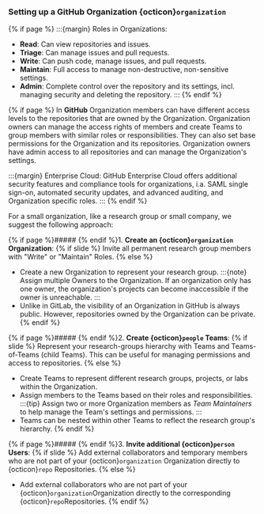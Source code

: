 ### Setting up a GitHub Organization {octicon}`organization`

{% if page %}
:::{margin} <i class="fab fa-github"></i> Roles in Organizations:
  - **Read**: Can view repositories and issues.
  - **Triage**: Can manage issues and pull requests.
  - **Write**: Can push code, manage issues, and pull requests.
  - **Maintain**: Full access to manage non-destructive, non-sensitive settings.
  - **Admin**: Complete control over the repository and its settings, incl. managing security and deleting the repository.
:::
{% endif %}

{% if page %}
In **GitHub** Organization members can have different access levels to the repositories that are owned by the Organization.
Organization owners can manage the access rights of members and create Teams to group members with similar roles or responsibilities.
They can also set base permissions for the Organization and its repositories.
Organization owners have admin access to all repositories and can manage the Organization's settings.

:::{margin} <i class="fab fa-github"></i> Enterprise Cloud:
GitHub Enterprise Cloud offers additional security features and compliance tools for organizations, i.a. SAML single sign-on, automated security updates, and advanced auditing, and Organization specific roles.
:::
{% endif %}

For a small organization, like a research group or small company, we suggest the following approach:

{% if page %}##### {% endif %}1. **Create an {octicon}`organization` Organization**: {% if slide %} Invite all permanent research group members with "Write" or "Maintain" Roles.
{% else %}
  - Create a new Organization to represent your research group.
    :::{note} Assign multiple Owners to the Organization.
    If an organization only has one owner, the organization's projects can become inaccessible if the owner is unreachable.
    :::
  - Unlike in GitLab, the visibility of an Organization in GitHub is always public. However, repositories owned by the Organization can be private.
{% endif %}

{% if page %}##### {% endif %}2. **Create {octicon}`people` Teams**: {% if slide %} Represent your research-groups hierarchy with Teams and Teams-of-Teams (child Teams). 
This can be useful for managing permissions and access to repositories.
{% else %}
  - Create Teams to represent different research groups, projects, or labs within the Organization.
  - Assign members to the Teams based on their roles and responsibilities.
    :::{tip}
    Assign two or more Organization members as *Team Maintainers* to help manage the Team's settings and permissions.
    :::
  - Teams can be nested within other Teams to reflect the research group's hierarchy.
{% endif %}

{% if page %}##### {% endif %}3. **Invite additional {octicon}`person` Users**: {% if slide %} Add external collaborators and temporary members who are not part of your {octicon}`organization` Organization directly to {octicon}`repo` Repositories.
{% else %}
  - Add external collaborators who are not part of your {octicon}`organization`Organization directly to the corresponding {octicon}`repo`Repositories.
{% endif %}
